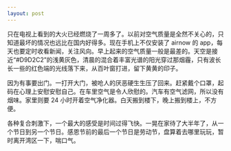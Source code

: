```yaml
---
layout: post
---
```


只在电视上看到的大火已经燃烧了一周多了。以前对空气质量是全然不关心的，只知道最坏的情况也远比在国内好得多。现在手机上不仅安装了 airnow 的 app，每天也要定时收看新闻，关注风向。早上起来的空气质量一般是最差的。天空是接近“#D9D2C2”的浅黄灰色，清晨的混合着丰富光谱的阳光穿过那烟霾，只有波长长一些的红色端的光线落下来，从百叶窗打进，留下黄黄的印子。

因为有事要出门。一打开大门，被呛人的厌恶硬生生压了回来。赶紧戴个口罩，起码在心理上安慰安慰自己。在车里空气是令人欣慰的。汽车有空气滤网，所以没有烟味。家里则要 24 小时开着空气净化器。白天搬到楼下，晚上搬到楼上，不方便。

各种复合刺激下，一个最大的感受是时间过得飞快。一晃在家待了大半年了，从一个节日到另一个节日。感恩节前的最后一个节日是劳动节，盘算着去哪里玩玩，暂时离开湾区一下，喘口气。
